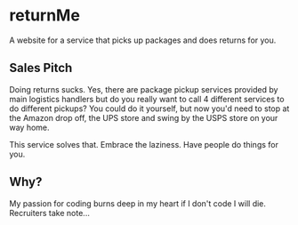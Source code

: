 # returnMe

A website for a service that picks up packages and does returns for you.

## Sales Pitch
Doing returns sucks. Yes, there are package pickup services provided by main logistics handlers but do you really want to call 4 different services to do different pickups?
You could do it yourself, but now you'd need to stop at the Amazon drop off, the UPS store and swing by the USPS store on your way home. 

This service solves that. Embrace the laziness. Have people do things for you.

## Why? 
My passion for coding burns deep in my heart if I don't code I will die. Recruiters take note...

